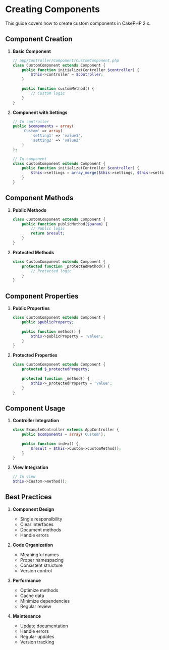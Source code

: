 # Creating Components

This guide covers how to create custom components in CakePHP 2.x.

## Component Creation

1. **Basic Component**
   ```php
   // app/Controller/Component/CustomComponent.php
   class CustomComponent extends Component {
       public function initialize(Controller $controller) {
           $this->controller = $controller;
       }
       
       public function customMethod() {
           // Custom logic
       }
   }
   ```

2. **Component with Settings**
   ```php
   // In controller
   public $components = array(
       'Custom' => array(
           'setting1' => 'value1',
           'setting2' => 'value2'
       )
   );
   
   // In component
   class CustomComponent extends Component {
       public function initialize(Controller $controller) {
           $this->settings = array_merge($this->settings, $this->settings);
       }
   }
   ```

## Component Methods

1. **Public Methods**
   ```php
   class CustomComponent extends Component {
       public function publicMethod($param) {
           // Public logic
           return $result;
       }
   }
   ```

2. **Protected Methods**
   ```php
   class CustomComponent extends Component {
       protected function _protectedMethod() {
           // Protected logic
       }
   }
   ```

## Component Properties

1. **Public Properties**
   ```php
   class CustomComponent extends Component {
       public $publicProperty;
       
       public function method() {
           $this->publicProperty = 'value';
       }
   }
   ```

2. **Protected Properties**
   ```php
   class CustomComponent extends Component {
       protected $_protectedProperty;
       
       protected function _method() {
           $this->_protectedProperty = 'value';
       }
   }
   ```

## Component Usage

1. **Controller Integration**
   ```php
   class ExampleController extends AppController {
       public $components = array('Custom');
       
       public function index() {
           $result = $this->Custom->customMethod();
       }
   }
   ```

2. **View Integration**
   ```php
   // In view
   $this->Custom->method();
   ```

## Best Practices

1. **Component Design**
   - Single responsibility
   - Clear interfaces
   - Document methods
   - Handle errors

2. **Code Organization**
   - Meaningful names
   - Proper namespacing
   - Consistent structure
   - Version control

3. **Performance**
   - Optimize methods
   - Cache data
   - Minimize dependencies
   - Regular review

4. **Maintenance**
   - Update documentation
   - Handle errors
   - Regular updates
   - Version tracking 